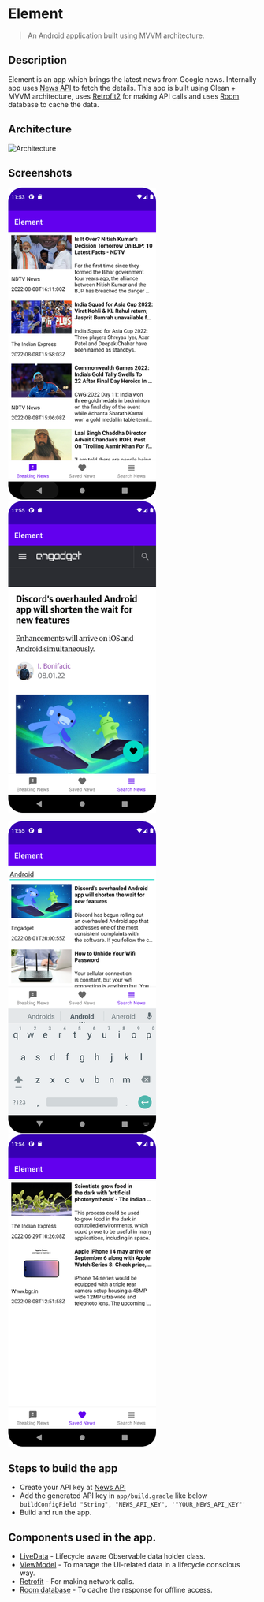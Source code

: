 # Element

> An Android application built using MVVM architecture.

## Description
Element is an app which brings the latest news from Google news. Internally app uses [News API](https://newsapi.org/) to fetch the details. This app is built using Clean + MVVM architecture, uses [Retrofit2](http://square.github.io/retrofit/) for making API calls and uses [Room](https://developer.android.com/topic/libraries/architecture/room.html) database to cache the data.

## Architecture
![Architecture](https://miro.medium.com/max/1200/0*PKo4mQsOOGUqPlVp.png)

## Screenshots
<p float="left">
  <img src="Images/Home.png" width="300" />
  &nbsp; &nbsp; &nbsp; &nbsp;
  <img src="Images/SearchWebView.png" width="300" /> 
</p>

<p float="left">
  <img src="Images/Search.png" width="300" />
  &nbsp; &nbsp; &nbsp; &nbsp;
  <img src="Images/Saved.png" width="300" /> 
</p>


## Steps to build the app
- Create your API key at [News API](https://newsapi.org/)
- Add the generated API key in `app/build.gradle` like below  
`buildConfigField "String", "NEWS_API_KEY", '"YOUR_NEWS_API_KEY"'`
- Build and run the app.

## Components used in the app.
- [LiveData](https://developer.android.com/topic/libraries/architecture/livedata) - Lifecycle aware Observable data holder class.
- [ViewModel](https://developer.android.com/topic/libraries/architecture/viewmodel) - To manage the UI-related data in a lifecycle conscious way.
- [Retrofit](https://square.github.io/retrofit/) - For making network calls.
- [Room database](https://developer.android.com/topic/libraries/architecture/room) - To cache the response for offline access.
